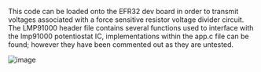 This code can be loaded onto the EFR32 dev board in order to transmit voltages associated with a force sensitive resistor voltage divider circuit. The LMP91000 header file contains several functions used to interface with the lmp91000 potentiostat IC, implementations within the app.c file can be found; however they have been commented out as they are untested. 

![image](https://user-images.githubusercontent.com/92497361/213031534-d67dd017-0566-4050-af08-da9f1e2c2994.png)
